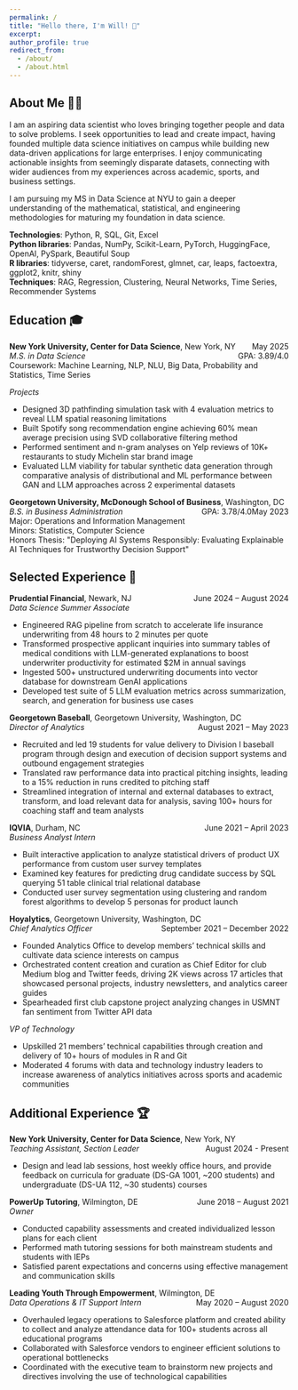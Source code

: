 ```yaml
---
permalink: /
title: "Hello there, I'm Will! 👋"
excerpt:
author_profile: true
redirect_from: 
  - /about/
  - /about.html
---
```

## About Me 👨‍💻
I am an aspiring data scientist who loves bringing together people and data to solve problems. I seek opportunities to lead and create impact, having founded multiple data science initiatives on campus while building new data-driven applications for large enterprises. I enjoy communicating actionable insights from seemingly disparate datasets, connecting with wider audiences from my experiences across academic, sports, and business settings.  

I am pursuing my MS in Data Science at NYU to gain a deeper understanding of the mathematical, statistical, and engineering methodologies for maturing my foundation in data science.  

**Technologies**: Python, R, SQL, Git, Excel  
**Python libraries**: Pandas, NumPy, Scikit-Learn, PyTorch, HuggingFace, OpenAI, PySpark, Beautiful Soup  
**R libraries**: tidyverse, caret, randomForest, glmnet, car, leaps, factoextra, ggplot2, knitr, shiny  
**Techniques**: RAG, Regression, Clustering, Neural Networks, Time Series, Recommender Systems  

## Education 🎓
**New York University, Center for Data Science**, New York, NY <span style="float: right;">May 2025</span>  
*M.S. in Data Science* <span style="float: right;">GPA: 3.89/4.0</span>  
Coursework: Machine Learning, NLP, NLU, Big Data, Probability and Statistics, Time Series

*Projects*
- Designed 3D pathfinding simulation task with 4 evaluation metrics to reveal LLM spatial reasoning limitations
- Built Spotify song recommendation engine achieving 60% mean average precision using SVD collaborative filtering method
- Performed sentiment and n-gram analyses on Yelp reviews of 10K+ restaurants to study Michelin star brand image
- Evaluated LLM viability for tabular synthetic data generation through comparative analysis of distributional and ML performance between GAN and LLM approaches across 2 experimental datasets


**Georgetown University, McDonough School of Business**, Washington, DC <span style="float: right;">May 2023</span>  
*B.S. in Business Administration* <span style="float: right;">GPA: 3.78/4.0</span>  
Major: Operations and Information Management  
Minors: Statistics, Computer Science  
Honors Thesis: "Deploying AI Systems Responsibly: Evaluating Explainable AI Techniques for Trustworthy Decision Support"  

## Selected Experience 🌟
**Prudential Financial**, Newark, NJ <span style="float: right;">June 2024 – August 2024</span>  
*Data Science Summer Associate*  
- Engineered RAG pipeline from scratch to accelerate life insurance underwriting from 48 hours to 2 minutes per quote
- Transformed prospective applicant inquiries into summary tables of medical conditions with LLM-generated explanations to boost underwriter productivity for estimated $2M in annual savings
- Ingested 500+ unstructured underwriting documents into vector database for downstream GenAI applications
- Developed test suite of 5 LLM evaluation metrics across summarization, search, and generation for business use cases

**Georgetown Baseball**, Georgetown University, Washington, DC <span style="float: right;">August 2021 – May 2023</span>  
*Director of Analytics*  
- Recruited and led 19 students for value delivery to Division I baseball program through design and execution of decision support systems and outbound engagement strategies
- Translated raw performance data into practical pitching insights, leading to a 15% reduction in runs credited to pitching staff
- Streamlined integration of internal and external databases to extract, transform, and load relevant data for analysis, saving 100+ hours for coaching staff and team analysts

**IQVIA**, Durham, NC <span style="float: right;">June 2021 – April 2023</span>  
*Business Analyst Intern*  
- Built interactive application to analyze statistical drivers of product UX performance from custom user survey templates
- Examined key features for predicting drug candidate success by SQL querying 51 table clinical trial relational database
- Conducted user survey segmentation using clustering and random forest algorithms to develop 5 personas for product launch

**Hoyalytics**, Georgetown University, Washington, DC <span style="float: right;">September 2021 – December 2022</span>   
*Chief Analytics Officer*  
- Founded Analytics Office to develop members’ technical skills and cultivate data science interests on campus
- Orchestrated content creation and curation as Chief Editor for club Medium blog and Twitter feeds, driving 2K views across 17 articles that showcased personal projects, industry newsletters, and analytics career guides
- Spearheaded first club capstone project analyzing changes in USMNT fan sentiment from Twitter API data

*VP of Technology*  
- Upskilled 21 members’ technical capabilities through creation and delivery of 10+ hours of modules in R and Git
- Moderated 4 forums with data and technology industry leaders to increase awareness of analytics initiatives across sports and academic communities

## Additional Experience 🏆
**New York University, Center for Data Science**, New York, NY <span style="float: right;">August 2024 - Present</span>  
*Teaching Assistant, Section Leader*  
- Design and lead lab sessions, host weekly office hours, and provide feedback on curricula for graduate (DS-GA 1001, ~200 students) and undergraduate (DS-UA 112, ~30 students) courses

**PowerUp Tutoring**, Wilmington, DE <span style="float: right;">June 2018 – August 2021</span>  
*Owner*  
- Conducted capability assessments and created individualized lesson plans for each client
- Performed math tutoring sessions for both mainstream students and students with IEPs
- Satisfied parent expectations and concerns using effective management and communication skills

**Leading Youth Through Empowerment**, Wilmington, DE <span style="float: right;">May 2020 – August 2020</span>   
*Data Operations & IT Support Intern*  
- Overhauled legacy operations to Salesforce platform and created ability to collect and analyze attendance data for 100+ students across all educational programs
- Collaborated with Salesforce vendors to engineer efficient solutions to operational bottlenecks
- Coordinated with the executive team to brainstorm new projects and directives involving the use of technological capabilities
